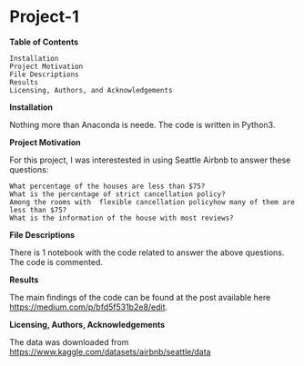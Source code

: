 # Project-1

**Table of Contents**

    Installation
    Project Motivation
    File Descriptions
    Results
    Licensing, Authors, and Acknowledgements

**Installation**

Nothing more than Anaconda is neede. The code is written in Python3. 


**Project Motivation**

For this project, I was interestested in using Seattle Airbnb to answer these questions:

    What percentage of the houses are less than $75?
    What is the percentage of strict cancellation policy?
    Among the rooms with  flexible cancellation policyhow many of them are less than $75?
    What is the information of the house with most reviews?


**File Descriptions**

There is  1 notebook with the code related to answer the above questions. The code is commented. 


**Results**

The main findings of the code can be found at the post available here   https://medium.com/p/bfd5f531b2e8/edit.


**Licensing, Authors, Acknowledgements**

The data was downloaded from https://www.kaggle.com/datasets/airbnb/seattle/data

